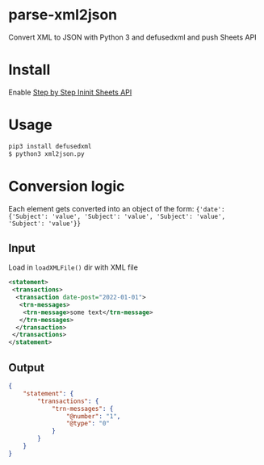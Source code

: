 # parse-xml2json
Convert XML to JSON with Python 3 and defusedxml and push Sheets API

# Install
Enable [Step by Step Ininit Sheets API](https://developers.google.com/sheets/api/quickstart/python) 

# Usage
```sh
pip3 install defusedxml
$ python3 xml2json.py
```
# Conversion logic
Each element gets converted into an object of the form: `{'date': {'Subject': 'value', 'Subject': 'value', 'Subject': 'value', 'Subject': 'value'}}`


## Input
Load in `loadXMLFile()` dir with XML file

```xml
<statement>
 <transactions>
  <transaction date-post="2022-01-01">
   <trn-messages>
    <trn-message>some text</trn-message>
   </trn-messages>
  </transaction>
 </transactions>
</statement>
```

## Output
```json
{
    "statement": {
        "transactions": {
            "trn-messages": {
                "@number": "1",
                "@type": "0"
            }
        }
    }
}
```